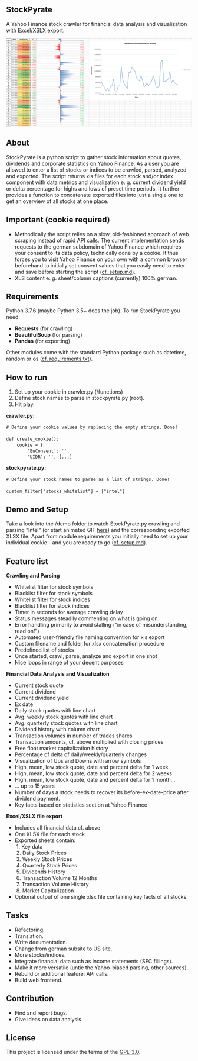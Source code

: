 ## StockPyrate
A Yahoo Finance stock crawler for financial data analysis and visualization with Excel/XSLX export.

![StockPyrate.py](https://github.com/MarcelFrank/StockPyrate/blob/main/demo/screenshot-from-example-xlsx-02.png)

## About
StockPyrate is a python script to gather stock information about quotes, dividends and corporate statistics on Yahoo Finance. As a user you are allowed to enter a list of stocks or indices to be crawled, parsed, analyzed and exported. The script returns xls files for each stock and/or index component with data metrics and visualization e. g. current dividend yield or delta percentage for highs and lows of preset time periods. It further provides a function to concatenate exported files into just a single one to get an overview of all stocks at one place.

## Important (cookie required)
- Methodically the script relies on a slow, old-fashioned approach of web scraping instead of rapid API calls. The current implementation sends requests to the german subdomain of Yahoo Finance which requires your consent to its data policy, technically done by a cookie. It thus forces you to visit Yahoo Finance on your own with a common browser beforehand to initially set consent values that you easily need to enter and save before starting the script ([cf. setup.md](setup/setup.md)).
- XLS content e. g. sheet/column captions (currently) 100% german.

## Requirements
Python 3.7.6 (maybe Python 3.5+ does the job). To run StockPyrate you need:

- **Requests** (for crawling)
- **BeautifulSoup** (for parsing)
- **Pandas** (for exporting)

Other modules come with the standard Python package such as datetime, random or os ([cf. requirements.txt](/requirements.txt)).

## How to run
1. Set up your cookie in crawler.py (/functions)
2. Define stock names to parse in stockpyrate.py (root).
3. Hit play.

**crawler.py:**
```
# Define your cookie values by replacing the empty strings. Done!

def create_cookie():
    cookie = {
        'EuConsent': '',                       
        'UIDR': '', [...]
```

**stockpyrate.py:**
```
# Define your stock names to parse as a list of strings. Done!

custom_filter["stocks_whitelist"] = ["intel"]  
```

## Demo and Setup
Take a look into the /demo folder to watch StockPyrate.py crawling and parsing "Intel" (or start animated GIF [here](demo/demo-run-just-executing-from-commandline.gif)) and the corresponding exported XLSX file. Apart from module requirements you initially need to set up your individual cookie - and you are ready to go ([cf. setup.md](setup/setup.md)).

## Feature list

**Crawling and Parsing**
- Whitelist filter for stock symbols
- Blacklist filter for stock symbols
- Whitelist filter for stock indices
- Blacklist filter for stock indices
- Timer in seconds for average crawling delay
- Status messages steadily commenting on what is going on
- Error handling primarily to avoid stalling ("in case of misunderstanding, read on!")
- Automated user-friendly file naming convention for xls export
- Custom filename and folder for xlsx concatenation procedure
- Predefined list of stocks
- Once started, crawl, parse, analyze and export in one shot
- Nice loops in range of your decent purposes

**Financial Data Analysis and Visualization**
- Current stock quote
- Current dividend
- Current dividend yield
- Ex date
- Daily stock quotes with line chart
- Avg. weekly stock quotes with line chart
- Avg. quarterly stock quotes with line chart
- Dividend history with column chart
- Transaction volumes in number of trades shares
- Transaction amounts, cf. above multiplied with closing prices
- Free float market capitalization history
- Percentage of delta of daily/weekly/quarterly changes
- Visualization of Ups and Downs with arrow symbols
- High, mean, low stock quote, date and percent delta for 1 week
- High, mean, low stock quote, date and percent delta for 2 weeks
- High, mean, low stock quote, date and percent delta for 1 month...
- ... up to 15 years
- Number of days a stock needs to recover its before-ex-date-price after dividend payment.
- Key facts based on statistics section at Yahoo Finance

**Excel/XSLX file export**
- Includes all financial data cf. above
- One XLSX file for each stock
- Exported sheets contain:
<br>&nbsp;1. Key data
<br>&nbsp;2. Daily Stock Prices
<br>&nbsp;3. Weekly Stock Prices
<br>&nbsp;4. Quarterly Stock Prices
<br>&nbsp;5. Dividends History
<br>&nbsp;6. Transaction Volume 12 Months
<br>&nbsp;7. Transaction Volume History
<br>&nbsp;8. Market Capitalization
- Optional output of one single xlsx file containing key facts of all stocks.

## Tasks
- Refactoring.
- Translation.
- Write documentation.
- Change from german subsite to US site.
- More stocks/indices.
- Integrate financial data such as income statements (SEC fillings).
- Make it more versatile (untie the Yahoo-biased parsing, other sources).
- Rebuild or additional feature: API calls.
- Build web frontend.

## Contribution
- Find and report bugs.
- Give ideas on data analysis.

## License

This project is licensed under the terms of the [GPL-3.0](https://github.com/MarcelFrank/StockPyrate/blob/main/LICENSE).
